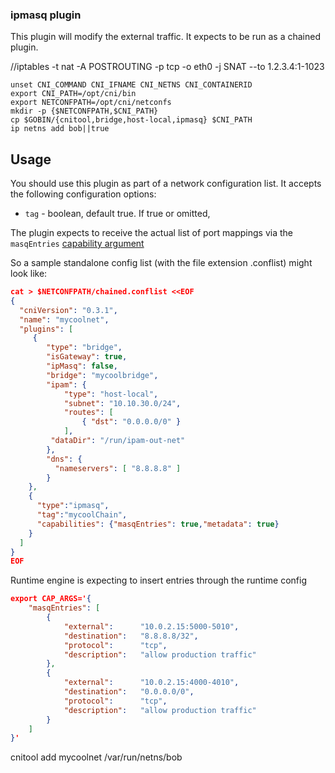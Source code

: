 ### ipmasq plugin 

This plugin will modify the external traffic. 
It expects to be run as a chained plugin.

//iptables -t nat -A POSTROUTING -p tcp -o eth0 -j SNAT --to 1.2.3.4:1-1023

```
unset CNI_COMMAND CNI_IFNAME CNI_NETNS CNI_CONTAINERID
export CNI_PATH=/opt/cni/bin
export NETCONFPATH=/opt/cni/netconfs
mkdir -p {$NETCONFPATH,$CNI_PATH}
cp $GOBIN/{cnitool,bridge,host-local,ipmasq} $CNI_PATH
ip netns add bob||true
```

## Usage
You should use this plugin as part of a network configuration list. It accepts
the following configuration options:

* `tag` - boolean, default true. If true or omitted,

The plugin expects to receive the actual list of port mappings via the 
`masqEntries` [capability argument](https://github.com/containernetworking/cni/blob/master/CONVENTIONS.md)


So a sample standalone config list (with the file extension .conflist) might
look like:
```json
cat > $NETCONFPATH/chained.conflist <<EOF
{
  "cniVersion": "0.3.1",
  "name": "mycoolnet",
  "plugins": [
     {
        "type": "bridge",
        "isGateway": true,
        "ipMasq": false,
        "bridge": "mycoolbridge",
        "ipam": {
            "type": "host-local",
            "subnet": "10.10.30.0/24",
            "routes": [
                { "dst": "0.0.0.0/0" }
            ],
         "dataDir": "/run/ipam-out-net"
        },
        "dns": {
          "nameservers": [ "8.8.8.8" ]
        }
    },    
    {
      "type":"ipmasq",
      "tag":"mycoolChain",
      "capabilities": {"masqEntries": true,"metadata": true}
    }
  ]
}
EOF
```


Runtime engine is expecting to insert entries through the runtime config
```json
export CAP_ARGS='{
    "masqEntries": [
        {
            "external":      "10.0.2.15:5000-5010",
            "destination":   "8.8.8.8/32",
            "protocol":      "tcp",
            "description":   "allow production traffic"
        },
        {
            "external":      "10.0.2.15:4000-4010",
            "destination":   "0.0.0.0/0",
            "protocol":      "tcp",
            "description":   "allow production traffic"
        }
    ]
}'
```


cnitool add mycoolnet /var/run/netns/bob

